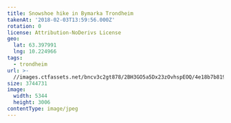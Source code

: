 ```yaml
---
title: Snowshoe hike in Bymarka Trondheim
takenAt: '2018-02-03T13:59:56.000Z'
rotation: 0
license: Attribution-NoDerivs License
geo:
  lat: 63.397991
  lng: 10.224966
tags:
  - trondheim
url: >-
  //images.ctfassets.net/bncv3c2gt878/2BH3GO5a5Dx23zOvhspEOQ/4e18b7b8198c192ab9ecb17009f479ca/snowshoe-hike-in-bymarka-trondheim_26189249278_o
size: 3744731
image:
  width: 5344
  height: 3006
contentType: image/jpeg
---
```


